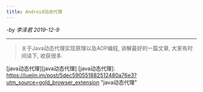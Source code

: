 ```yaml
---
title: Android动态代理 
---
```

 
 
 *-by 李泽君 2019-12-9* 

------------

> 关于Java动态代理实现原理以及AOP编程, 讲解最好的一篇文章, 大家有时间读下, 收获很多.

[java动态代理][java动态代理]
[java动态代理]: https://juejin.im/post/5dec590551882512480a76e3?utm_source=gold_browser_extension "java动态代理"